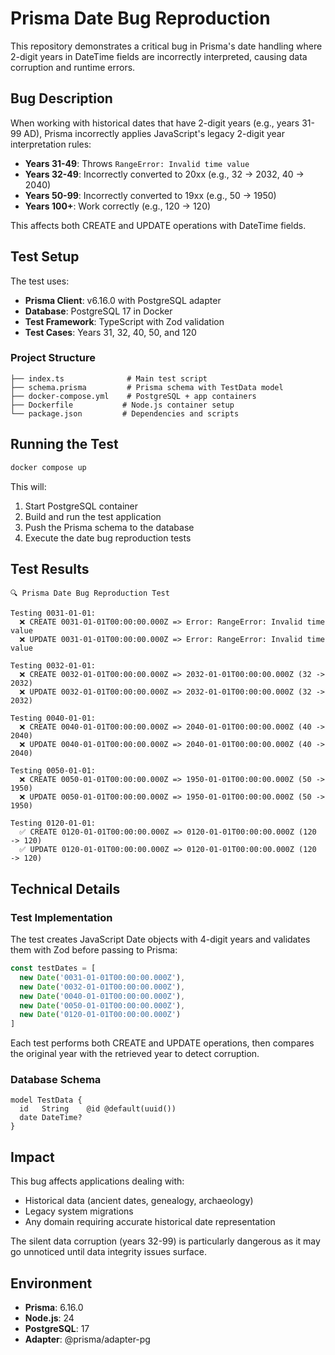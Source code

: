 # Prisma Date Bug Reproduction

This repository demonstrates a critical bug in Prisma's date handling where 2-digit years in DateTime fields are incorrectly interpreted, causing data corruption and runtime errors.

## Bug Description

When working with historical dates that have 2-digit years (e.g., years 31-99 AD), Prisma incorrectly applies JavaScript's legacy 2-digit year interpretation rules:

- **Years 31-49**: Throws `RangeError: Invalid time value` 
- **Years 32-49**: Incorrectly converted to 20xx (e.g., 32 → 2032, 40 → 2040)
- **Years 50-99**: Incorrectly converted to 19xx (e.g., 50 → 1950)
- **Years 100+**: Work correctly (e.g., 120 → 120)

This affects both CREATE and UPDATE operations with DateTime fields.

## Test Setup

The test uses:
- **Prisma Client**: v6.16.0 with PostgreSQL adapter
- **Database**: PostgreSQL 17 in Docker
- **Test Framework**: TypeScript with Zod validation
- **Test Cases**: Years 31, 32, 40, 50, and 120

### Project Structure

```
├── index.ts              # Main test script
├── schema.prisma         # Prisma schema with TestData model
├── docker-compose.yml    # PostgreSQL + app containers
├── Dockerfile           # Node.js container setup
└── package.json         # Dependencies and scripts
```

## Running the Test

```bash
docker compose up
```

This will:
1. Start PostgreSQL container
2. Build and run the test application
3. Push the Prisma schema to the database
4. Execute the date bug reproduction tests

## Test Results

```
🔍 Prisma Date Bug Reproduction Test

Testing 0031-01-01:
  ❌ CREATE 0031-01-01T00:00:00.000Z => Error: RangeError: Invalid time value
  ❌ UPDATE 0031-01-01T00:00:00.000Z => Error: RangeError: Invalid time value

Testing 0032-01-01:
  ❌ CREATE 0032-01-01T00:00:00.000Z => 2032-01-01T00:00:00.000Z (32 -> 2032)
  ❌ UPDATE 0032-01-01T00:00:00.000Z => 2032-01-01T00:00:00.000Z (32 -> 2032)

Testing 0040-01-01:
  ❌ CREATE 0040-01-01T00:00:00.000Z => 2040-01-01T00:00:00.000Z (40 -> 2040)
  ❌ UPDATE 0040-01-01T00:00:00.000Z => 2040-01-01T00:00:00.000Z (40 -> 2040)

Testing 0050-01-01:
  ❌ CREATE 0050-01-01T00:00:00.000Z => 1950-01-01T00:00:00.000Z (50 -> 1950)
  ❌ UPDATE 0050-01-01T00:00:00.000Z => 1950-01-01T00:00:00.000Z (50 -> 1950)

Testing 0120-01-01:
  ✅ CREATE 0120-01-01T00:00:00.000Z => 0120-01-01T00:00:00.000Z (120 -> 120)
  ✅ UPDATE 0120-01-01T00:00:00.000Z => 0120-01-01T00:00:00.000Z (120 -> 120)
```

## Technical Details

### Test Implementation

The test creates JavaScript Date objects with 4-digit years and validates them with Zod before passing to Prisma:

```typescript
const testDates = [
  new Date('0031-01-01T00:00:00.000Z'),
  new Date('0032-01-01T00:00:00.000Z'), 
  new Date('0040-01-01T00:00:00.000Z'),
  new Date('0050-01-01T00:00:00.000Z'),
  new Date('0120-01-01T00:00:00.000Z')
]
```

Each test performs both CREATE and UPDATE operations, then compares the original year with the retrieved year to detect corruption.

### Database Schema

```prisma
model TestData {
  id   String    @id @default(uuid())
  date DateTime?
}
```

## Impact

This bug affects applications dealing with:
- Historical data (ancient dates, genealogy, archaeology)
- Legacy system migrations
- Any domain requiring accurate historical date representation

The silent data corruption (years 32-99) is particularly dangerous as it may go unnoticed until data integrity issues surface.

## Environment

- **Prisma**: 6.16.0
- **Node.js**: 24
- **PostgreSQL**: 17
- **Adapter**: @prisma/adapter-pg
